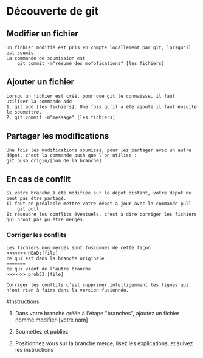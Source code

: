 # Découverte de git

## Modifier un fichier

	Un fichier modifié est pris en compte locallement par git, lorsqu'il est soumis.
	La commande de soumission est 
		git commit -m"résumé des mofofications" [les fichiers]
	
## Ajouter un fichier

	Lorsqu'un fichier est créé, pour que git le connaisse, il faut utiliser la commande add
	1. git add [les fichiers]. Une fois qu'il a été ajouté il faut ensuite le soumettre,
	2. git commit -m"message" [les fichiers]
	
## Partager les modifications

	Une fois les modifications soumises, pour les partager avec un autre dépot, c'est la commande push que l'on utilise :
	git push origin/[nom de la branche]
	
## En cas de conflit
	
	Si votre branche à été modifiée sur le dépot distant, votre dépot ne peut pas être partagé. 
	Il faut en préalable mettre votre dépot a jour avec la commande pull
		git pull
	Et résoudre les conflits éventuels, c'est à dire corriger les fichiers qui n'ont pas pu être mergés.
	
### Corriger les conflits
	Les fichiers non mergés sont fusionnés de cette façon 
	<<<<<<< HEAD:[file]
	ce qui est dans la branche originale
	=======
	ce qui vient de l'autre branche
	>>>>>>> prob53:[file]
	
	Corriger les conflits c'est supprimer intelligemment les lignes qui n'ont rien à faire dans la version fusionnée.

#Instructions

1. Dans votre branche créée à l'étape "branches", ajoutez un fichier nommé 
		modifier-[votre nom]
2. Soumettez et publiez

3. Positionnez vous sur la branche merge, lisez les explications, et suivez les instructions

	
	
